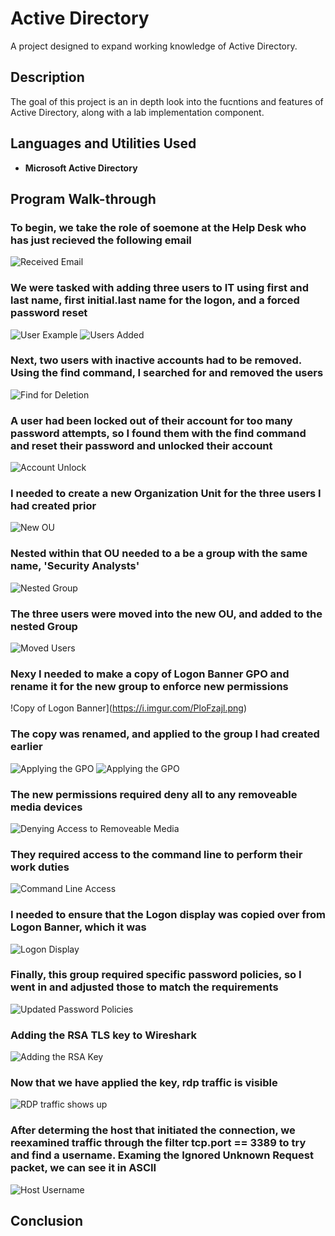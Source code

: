 # Active Directory

A project designed to expand working knowledge of Active Directory.

## Description

The goal of this project is an in depth look into the fucntions and features of Active Directory, along with a lab implementation component.   

## Languages and Utilities Used

- **Microsoft Active Directory**

## Program Walk-through

### To begin, we take the role of soemone at the Help Desk who has just recieved the following email

![Received Email](https://i.imgur.com/Cw4b8F4.png)

### We were tasked with adding three users to IT using first and last name, first initial.last name for the logon, and a forced password reset

![User Example](https://i.imgur.com/CpYxLkJl.png)
![Users Added](https://i.imgur.com/Crg5OYyl.png)

### Next, two users with inactive accounts had to be removed.  Using the find command, I searched for and removed the users

![Find for Deletion](https://i.imgur.com/eOYVI5Cl.png)

### A user had been locked out of their account for too many password attempts, so I found them with the find command and reset their password and unlocked their account

![Account Unlock](https://i.imgur.com/rGMY2VSl.png)

### I needed to create a new Organization Unit for the three users I had created prior

![New OU](https://i.imgur.com/tYxuMHOl.png)

### Nested within that OU needed to a be a group with the same name, 'Security Analysts'

![Nested Group](https://i.imgur.com/EEMdQ2Ql.png)

### The three users were moved into the new OU, and added to the nested Group

![Moved Users](https://i.imgur.com/eAvfSDJl.png)

### Nexy I needed to make a copy of Logon Banner GPO and rename it for the new group to enforce new permissions

!Copy of Logon Banner](https://i.imgur.com/PloFzajl.png)

### The copy was renamed, and applied to the group I had created earlier

![Applying the GPO](https://i.imgur.com/JrchWkPl.png)
![Applying the GPO](https://i.imgur.com/TtHuBBal.png)

### The new permissions required deny all to any removeable media devices

![Denying Access to Removeable Media](https://i.imgur.com/fzig5zDl.png)

### They required access to the command line to perform their work duties

![Command Line Access](https://i.imgur.com/JtIdDrDl.png)

### I needed to ensure that the Logon display was copied over from Logon Banner, which it was

![Logon Display](https://i.imgur.com/FNzyoQ4l.png)

### Finally, this group required specific password policies, so I went in and adjusted those to match the requirements

![Updated Password Policies](https://i.imgur.com/niMRLdul.png)

### Adding the RSA TLS key to Wireshark

![Adding the RSA Key](https://i.imgur.com/YZNxCyDl.png)

### Now that we have applied the key, rdp traffic is visible

![RDP traffic shows up](https://i.imgur.com/Q9T6uAsl.png)

### After determing the host that initiated the connection, we reexamined traffic through the filter tcp.port == 3389 to try and find a username. Examing the Ignored Unknown Request packet, we can see it in ASCII

![Host Username](https://i.imgur.com/zq7290Il.png)

## Conclusion
